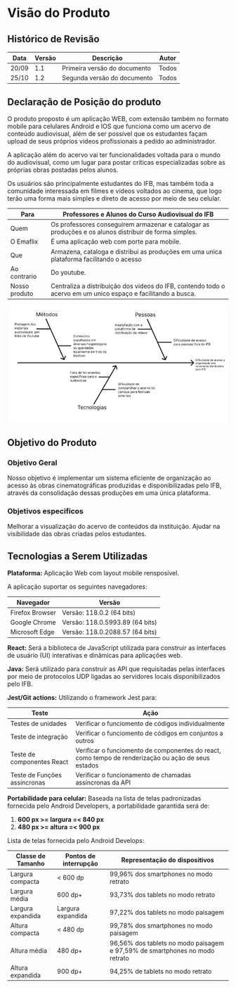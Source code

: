 # Visão do Produto

## Histórico de Revisão
| Data  | Versão | Descrição | Autor |
| ---   | ------ | --------- | ----- |
| 20/09 |  1.1   | Primeira versão do documento | Todos |
| 25/10 |  1.2   | Segunda versão do documento  | Todos |

## Declaração de Posição do produto
O produto proposto é um aplicação WEB, com extensão também no formato mobile para celulares Android e IOS que funciona como um acervo de conteúdo audiovisual, além de ser possível que os estudantes façam upload de seus próprios vídeos profissionais a pedido ao administrador. ​

A aplicação além do acervo vai ter funcionalidades voltada para o mundo do audiovisual, como um lugar para postar críticas especializadas sobre as próprias obras postadas pelos alunos. ​

Os usuários são principalmente estudantes do IFB, mas também toda a comunidade interessada em filmes e vídeos voltados ao cinema, que logo terão uma forma mais simples e direto de acesso por meio de seu celular.

| Para          | Professores e Alunos do Curso Audiovisual do IFB                                               |
| ----          | ---------------------------------------------------------------------------------------------- |
| Quem | Os professores conseguirem armazenar e catalogar as produções e os alunos distribuir de forma simples.  |
| O Emaflix     | É uma aplicação web com porte para mobile.                                                     |
| Que           | Armazena, cataloga e distribui as produções em uma unica plataforma facilitando o acesso       |
| Ao contrario  | Do youtube.                                                                                    |
| Nosso produto | Centraliza a distribuição dos videos do IFB, contendo todo o acervo em um unico espaço e facilitando a busca. |

![1](docs/../img/Fishbone.png)

## Objetivo do Produto

### Objetivo Geral 

Nosso objetivo é implementar um sistema eficiente de organização ao acesso às obras cinematográficas produzidas e disponibilizadas pelo IFB, através da consolidação dessas produções em uma única plataforma.

### Objetivos especificos

Melhorar a visualização do acervo de conteúdos da instituição.
Ajudar na visibilidade das obras criadas pelos estudantes.

## Tecnologias a Serem Utilizadas 

**Plataforma:** Aplicação Web com layout mobile rensposível.

A aplicação suportar os seguintes navegadores:

|Navegador| Versão |
|---------|--------|
| Firefox Browser| Versão: 118.0.2 (64 bits)|
| Google Chrome  | Versão: 118.0.5993.89 (64 bits)|
| Microsoft Edge | Versão: 118.0.2088.57 (64 bits)|

**React:** Será a biblioteca de JavaScript utilizada para construir as interfaces de usuário (UI) interativas e dinâmicas para aplicações web.

**Java:** Será utilizado para construir as API que requisitadas pelas interfaces por meio de protocolos UDP ligadas ao servidores locais disponibilizados pelo IFB.

**Jest/Git actions:** Utilizando o framework Jest para:

|Teste | Ação |
|------|------|
| Testes de unidades | Verificar o funciomento de códigos individualmente |
| Teste de integração| Verificar o funciomento de códigos em conjuntos a outros|
| Teste de componentes React | Verificar o funciomento de componentes do react, como tempo de renderização ou ação de seus estados |
| Teste de Funções assíncronas | Verificar o funcionamento de chamadas assíncronas da API |

**Portabilidade para celular:** Baseada na lista de telas padronizadas fornecida pelo Android Developers, a portabilidade garantida será de:  

1. **600 px >= largura =< 840 px**
2. **480 px >= altura =< 900 px**

Lista de telas fornecida pelo Android Develops:

| Classe de Tamanho | Pontos de interrupção | Representação do dispositivos |
|-------------------|-----------------------|-------------------------------|
|Largura compacta    | < 600 dp | 99,96% dos smartphones no modo retrato
|Largura média|600 dp+| 93,73% dos tablets no modo retrato |
|Largura expandida | Largura expandida| 97,22% dos tablets no modo paisagem|
| Altura compacta  | < 480 dp | 99,78% dos smartphones no modo paisagem|
|Altura média | 480 dp+ | 96,56% dos tablets no modo paisagem  e 97,59% de smartphones no modo retrato|
|Altura expandida|900 dp+|94,25% de tablets no modo retrato|










